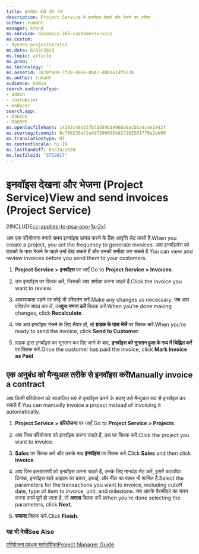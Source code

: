 ```yaml
---
title: इनवॉइस देखें और भेजें
description: Project Service में इनवॉइस देखने और भेजने का तरीका
author: rumant
manager: kfend
ms.service: dynamics-365-customerservice
ms.custom:
- dyn365-projectservice
ms.date: 8/03/2018
ms.topic: article
ms.prod: ''
ms.technology: ''
ms.assetid: 3870f009-7f39-498e-8847-ddb1614fb73b
ms.author: rumant
audience: Admin
search.audienceType:
- admin
- customizer
- enduser
search.app:
- D365CE
- D365PS
ms.openlocfilehash: 14392c48a237b78584b19968b9acb3a4c4e1842f
ms.sourcegitcommit: 8c786230ef2a497280885b827162561776e2eb00
ms.translationtype: HT
ms.contentlocale: hi-IN
ms.lasthandoff: 03/24/2020
ms.locfileid: "3752017"
---
```

# <a name="view-and-send-invoices-project-service"></a><span data-ttu-id="796b1-103">इनवॉइस देखना और भेजना (Project Service)</span><span class="sxs-lookup"><span data-stu-id="796b1-103">View and send invoices (Project Service)</span></span>

[!INCLUDE[cc-applies-to-psa-app-1x-2x](../includes/cc-applies-to-psa-app-1x-2x.md)]

<span data-ttu-id="796b1-104">आप एक परियोजना बनाते समय इनवॉइस उत्पन्न करने के लिए आवृत्ति सेट करते हैं.</span><span class="sxs-lookup"><span data-stu-id="796b1-104">When you create a project, you set the frequency to generate invoices.</span></span> <span data-ttu-id="796b1-105">आप इनवॉइसेस को ग्राहकों के पास भेजने के पहले उन्हें देख सकते हैं और उनकी समीक्षा कर सकते हैं.</span><span class="sxs-lookup"><span data-stu-id="796b1-105">You can view and review invoices before you send them to your customers.</span></span>  
  
1.  <span data-ttu-id="796b1-106">**Project Service > इनवॉइस** पर जाएँ.</span><span class="sxs-lookup"><span data-stu-id="796b1-106">Go to **Project Service > Invoices**.</span></span>  
  
2.  <span data-ttu-id="796b1-107">उस इनवॉइस पर क्लिक करें, जिसकी आप समीक्षा करना चाहते हैं.</span><span class="sxs-lookup"><span data-stu-id="796b1-107">Click the invoice you want to review.</span></span>  
  
3.  <span data-ttu-id="796b1-108">आवश्यकता पड़ने पर कोई भी परिवर्तन करें.</span><span class="sxs-lookup"><span data-stu-id="796b1-108">Make any changes as necessary.</span></span> <span data-ttu-id="796b1-109">जब आप परिवर्तन संपन्न कर लें, तब**पुनः गणना करें** क्लिक करें.</span><span class="sxs-lookup"><span data-stu-id="796b1-109">When you’re done making changes, click **Recalculate**.</span></span>  
  
4.  <span data-ttu-id="796b1-110">जब आप इनवॉइस भेजने के लिए तैयार हों, तो **ग्राहक के पास भेजें** पर क्लिक करें.</span><span class="sxs-lookup"><span data-stu-id="796b1-110">When you’re ready to send the invoice, click **Send to Customer**.</span></span>  
  
5.  <span data-ttu-id="796b1-111">ग्राहक द्वारा इनवॉइस का भुगतान कर दिए जाने के बाद, **इनवॉइस को भुगतान हुआ के रूप में चिह्नित करें** पर क्लिक करें.</span><span class="sxs-lookup"><span data-stu-id="796b1-111">Once the customer has paid the invoice, click **Mark Invoice as Paid**.</span></span>  
  
## <a name="manually-invoice-a-contract"></a><span data-ttu-id="796b1-112">एक अनुबंध को मैन्‍युअल तरीके से इनवॉइस करें</span><span class="sxs-lookup"><span data-stu-id="796b1-112">Manually invoice a contract</span></span>  
 <span data-ttu-id="796b1-113">आप किसी परियोजना को स्‍वचालित रूप से इनवॉइस करने के बजाए उसे मैन्युअल रूप से इनवॉइस कर सकते हैं.</span><span class="sxs-lookup"><span data-stu-id="796b1-113">You can manually invoice a project instead of invoicing it automatically.</span></span>  
  
1.  <span data-ttu-id="796b1-114">**Project Service > परियोजना** पर जाएँ.</span><span class="sxs-lookup"><span data-stu-id="796b1-114">Go to **Project Service > Projects**.</span></span>  
  
2.  <span data-ttu-id="796b1-115">आप जिस परियोजना को इनवॉइस करना चाहते हैं, उस पर क्लिक करें.</span><span class="sxs-lookup"><span data-stu-id="796b1-115">Click the project you want to invoice.</span></span>  
  
3.  <span data-ttu-id="796b1-116">**Sales** पर क्लिक करें और उसके बाद **इनवॉइस** पर क्लिक करें.</span><span class="sxs-lookup"><span data-stu-id="796b1-116">Click **Sales** and then click **Invoice**.</span></span>  
  
4.  <span data-ttu-id="796b1-117">आप जिन हस्‍तांतरणों को इनवॉइस करना चाहते हैं, उनके लिए मानदंड सेट करें, इसमें कटऑफ़ दिनांक, इनवॉइस वाले आइटम का प्रकार, इकाई, और मील का पत्थर भी शामिल हैं.</span><span class="sxs-lookup"><span data-stu-id="796b1-117">Select the parameters for the transactions you want to invoice, including cutoff date, type of item to invoice, unit, and milestone.</span></span> <span data-ttu-id="796b1-118">जब आपके पैरामीटर का चयन करना कार्य पूर्ण हो जाता है, तो **अगला** क्लिक करें.</span><span class="sxs-lookup"><span data-stu-id="796b1-118">When you’re done selecting the parameters, click **Next**.</span></span>  
  
5.  <span data-ttu-id="796b1-119">**समाप्त** क्लिक करें.</span><span class="sxs-lookup"><span data-stu-id="796b1-119">Click **Finish**.</span></span>  
  
### <a name="see-also"></a><span data-ttu-id="796b1-120">यह भी देखें</span><span class="sxs-lookup"><span data-stu-id="796b1-120">See Also</span></span>  
 [<span data-ttu-id="796b1-121">परियोजना प्रबंधक मार्गदर्शिका</span><span class="sxs-lookup"><span data-stu-id="796b1-121">Project Manager Guide</span></span>](../project-service/project-manager-guide.md)
